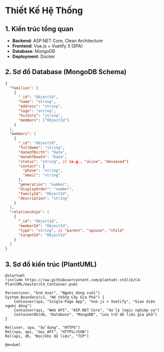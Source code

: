 # Thiết Kế Hệ Thống

## 1. Kiến trúc tổng quan
- **Backend**: ASP.NET Core, Clean Architecture
- **Frontend**: Vue.js + Vuetify 3 (SPA)
- **Database**: MongoDB
- **Deployment**: Docker

## 2. Sơ đồ Database (MongoDB Schema)
```json
{
  "families": [
    {
      "_id": "ObjectId",
      "name": "string",
      "address": "string",
      "logo": "string",
      "history": "string",
      "members": ["ObjectId"]
    }
  ],
  "members": [
    {
      "_id": "ObjectId",
      "fullName": "string",
      "dateOfBirth": "Date",
      "dateOfDeath": "Date",
      "status": "string", // (e.g., "alive", "deceased")
      "contact": {
        "phone": "string",
        "email": "string"
      },
      "generation": "number",
      "displayOrder": "number",
      "familyId": "ObjectId",
      "description": "string"
    }
  ],
  "relationships": [
    {
      "_id": "ObjectId",
      "memberId": "ObjectId",
      "type": "string", // "parent", "spouse", "child"
      "targetId": "ObjectId"
    }
  ]
}
```

## 3. Sơ đồ kiến trúc (PlantUML)
```plantuml
@startuml
!include https://raw.githubusercontent.com/plantuml-stdlib/C4-PlantUML/master/C4_Container.puml

Person(user, "End User", "Người dùng cuối")
System_Boundary(c1, "Hệ thống Cây Gia Phả") {
    Container(spa, "Single-Page App", "Vue.js + Vuetify", "Giao diện người dùng")
    Container(api, "Web API", "ASP.NET Core", "Xử lý logic nghiệp vụ")
    ContainerDb(db, "Database", "MongoDB", "Lưu trữ dữ liệu gia phả")
}

Rel(user, spa, "Sử dụng", "HTTPS")
Rel(spa, api, "Gọi API", "HTTPS/JSON")
Rel(api, db, "Đọc/Ghi dữ liệu", "TCP")

@enduml
```
